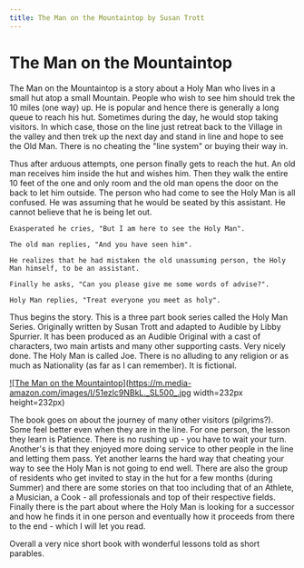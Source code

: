```yaml
---
title: The Man on the Mountaintop by Susan Trott
---
```


<!-- 23.1415 -->
<style>
pre {
  white-space: pre-wrap;
}
code {
  white-space: pre-wrap;
}

pre>code {
  white-space: pre-wrap;
}

.main-content pre>code {
  white-space: pre-wrap;
}
</style>


# The Man on the Mountaintop 

The Man on the Mountaintop is a story about a Holy Man who lives in a small hut atop a small Mountain. People who wish to see him should trek the 10 miles (one way) up. He is popular and hence there is generally a long queue to reach his hut. Sometimes during the day, he would stop taking visitors. In which case, those on the line just retreat back to the Village in the valley and then trek up the next day and stand in line and hope to see the Old Man. There is no cheating the "line system" or buying their way in.

Thus after arduous attempts, one person finally gets to reach the hut. An old man receives him inside the hut and wishes him. Then they walk the entire 10 feet of the one and only room and the old man opens the door on the back to let him outside. The person who had come to see the Holy Man is all confused. He was assuming that he would be seated by this assistant. He cannot believe that he is being let out. 

```
Exasperated he cries, "But I am here to see the Holy Man".

The old man replies, "And you have seen him".

He realizes that he had mistaken the old unassuming person, the Holy Man himself, to be an assistant.

Finally he asks, "Can you please give me some words of advise?".

Holy Man replies, "Treat everyone you meet as holy".
```

Thus begins the story. This is a three part book series called the Holy Man Series. Originally written by Susan Trott and adapted to Audible by Libby Spurrier. It has been produced as an Audible Original with a cast of characters, two main artists and many other supporting casts. Very nicely done. The Holy Man is called Joe. There is no alluding to any religion or as much as Nationality (as far as I can remember). It is fictional.

<a href="https://www.audible.com/pd/The-Man-on-the-Mountaintop-Audiobook/B075Y4SWJ8">![The Man on the Mountaintop](https://m.media-amazon.com/images/I/51ezlc9NBkL._SL500_.jpg width=232px height=232px)

The book goes on about the journey of many other visitors (pilgrims?). Some feel better even when they are in the line. For one person, the lesson they learn is Patience. There is no rushing up - you have to wait your turn. Another's is that they enjoyed more doing service to other people in the line and letting them pass. Yet another learns the hard way that cheating your way to see the Holy Man is not going to end well. There are also the group of residents who get invited to stay in the hut for a few months (during Summer) and there are some stories on that too including that of an Athlete, a Musician, a Cook - all professionals and top of their respective fields. Finally there is the part about where the Holy Man is looking for a successor and how he finds it in one person and eventually how it proceeds from there to the end - which I will let you read.

Overall a very nice short book with wonderful lessons told as short parables.
